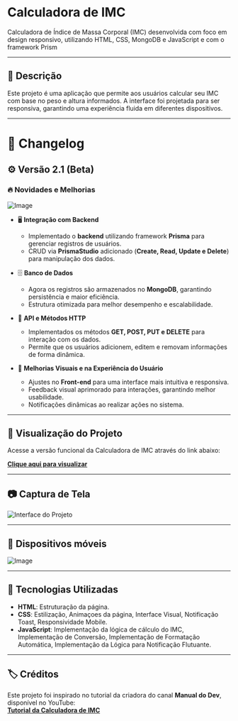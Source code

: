 # Calculadora de IMC  

Calculadora de Índice de Massa Corporal (IMC) desenvolvida com foco em design responsivo, utilizando HTML, CSS, MongoDB e JavaScript e com o framework Prism

---

## 📝 Descrição  

Este projeto é uma aplicação que permite aos usuários calcular seu IMC com base no peso e altura informados. A interface foi projetada para ser responsiva, garantindo uma experiência fluida em diferentes dispositivos.

---

# 📝 **Changelog**

## ⚙️ Versão 2.1 (Beta)

### 🔥 **Novidades e Melhorias**

![Image](https://github.com/user-attachments/assets/9f5dce02-2eee-4a0a-abe3-6841d29a6ba2)

- 🖥️ **Integração com Backend**  
  - Implementado o **backend** utilizando framework **Prisma** para gerenciar registros de usuários.
  - CRUD via **PrismaStudio** adicionado (**Create, Read, Update e Delete**) para manipulação dos dados.
    
- 🗄️ **Banco de Dados**  
  - Agora os registros são armazenados no **MongoDB**, garantindo persistência e maior eficiência.
  - Estrutura otimizada para melhor desempenho e escalabilidade.

- 🔄 **API e Métodos HTTP**  
  - Implementados os métodos **GET, POST, PUT e DELETE** para interação com os dados.
  - Permite que os usuários adicionem, editem e removam informações de forma dinâmica.

- 🎨 **Melhorias Visuais e na Experiência do Usuário**  
  - Ajustes no **Front-end** para uma interface mais intuitiva e responsiva.
  - Feedback visual aprimorado para interações, garantindo melhor usabilidade.
  - Notificações dinâmicas ao realizar ações no sistema.

---

## 🎨 Visualização do Projeto  

Acesse a versão funcional da Calculadora de IMC através do link abaixo:  

[**Clique aqui para visualizar**](https://rawcdn.githack.com/Dev-Fubuki/Calculadora-IMC/d2160b4c52da884458e07f1a540b283039b620e8/index.html)

---

## 📷 Captura de Tela  

![Interface do Projeto](https://github.com/user-attachments/assets/991211ad-f040-41fc-84cf-63a428e3cf26)

---

## 📱 Dispositivos móveis
    
![Image](https://github.com/user-attachments/assets/6e9ad8de-1107-40ba-ba8c-7d639ab446ed)

---

## 🚀 Tecnologias Utilizadas  

- **HTML**: Estruturação da página.  
- **CSS**: Estilização, Animaçoes da página, Interface Visual, Notificação Toast, Responsividade Mobile.
- **JavaScript**: Implementação da lógica de cálculo do IMC, Implementação de Conversão, Implementação de Formatação Automática, Implementação da Lógica para Notificação Flutuante. 

---

## 🏷️ Créditos  

Este projeto foi inspirado no tutorial da criadora do canal **Manual do Dev**, disponível no YouTube:  
[**Tutorial da Calculadora de IMC**](https://www.youtube.com/watch?v=UBYqkpsafyI&list=WL&index=3&t=837s)

